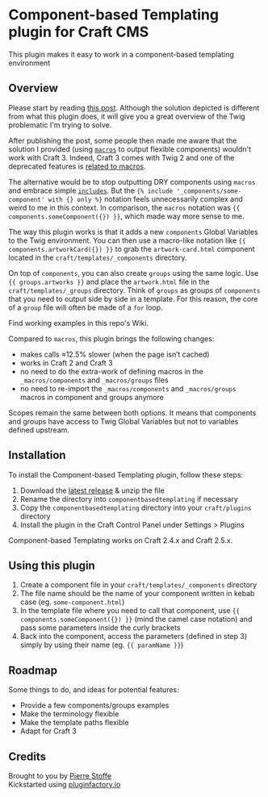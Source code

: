 # Component-based Templating plugin for Craft CMS

This plugin makes it easy to work in a component-based templating environment

## Overview

Please start by reading [this post](https://medium.com/base-voices/dry-templating-with-twig-and-craft-cms-543292d114aa). Although the solution depicted is different from what this plugin does, it will give you a great overview of the Twig problematic I'm trying to solve.

After publishing the post, some people then made me aware that the solution I provided (using [`macros`](https://twig.sensiolabs.org/doc/2.x/tags/macro.html) to output flexible components) wouldn't work with Craft 3. Indeed, Craft 3 comes with Twig 2 and one of the deprecated features is [related to macros](https://twig.sensiolabs.org/doc/1.x/deprecated.html#macros).

The alternative would be to stop outputting DRY components using `macros` and embrace simple [`includes`](https://twig.sensiolabs.org/doc/2.x/tags/include.html). But the `{% include '_components/some-component' with {} only %}` notation feels unnecessarily complex and weird to me in this context. In comparison, the `macros` notation was `{{ components.someComponent({}) }}`, which made way more sense to me.

The way this plugin works is that it adds a new `components` Global Variables to the Twig environment. You can then use a macro-like notation like `{{ components.artworkCard({}) }}` to grab the `artwork-card.html` component located in the `craft/templates/_components` directory.

On top of `components`, you can also create `groups` using the same logic. Use `{{ groups.artworks }}` and place the `artwork.html` file in the `craft/templates/_groups` directory. Think of `groups` as groups of `components` that you need to output side by side in a template. For this reason, the core of a `group` file will often be made of a `for` loop.

Find working examples in this repo's Wiki.

Compared to `macros`, this plugin brings the following changes:
- makes calls ≈12.5% slower (when the page isn’t cached)
- works in Craft 2 and Craft 3
- no need to do the extra-work of defining macros in the `_macros/components` and `_macros/groups` files
- no need to re-import the `_macros/components` and `_macros/groups` macros in component and groups anymore

Scopes remain the same between both options. It means that components and groups have access to Twig Global Variables but not to variables defined upstream.

## Installation

To install the Component-based Templating plugin, follow these steps:

1. Download the [latest release](https://github.com/pierrestoffe/craft-componentbasedtemplating/releases/latest) & unzip the file
2. Rename the directory into `componentbasedtemplating` if necessary
3. Copy the `componentbasedtemplating` directory into your `craft/plugins` directory
4. Install the plugin in the Craft Control Panel under Settings > Plugins

Component-based Templating works on Craft 2.4.x and Craft 2.5.x.

## Using this plugin

1. Create a component file in your `craft/templates/_components` directory
2. The file name should be the name of your component written in kebab case (eg. `some-component.html`)
3. In the template file where you need to call that component, use `{{ components.someComponent({}) }}` (mind the camel case notation) and pass some parameters inside the curly brackets
4. Back into the component, access the parameters (defined in step 3) simply by using their name (eg. `{{ paramName }}`)

## Roadmap

Some things to do, and ideas for potential features:

* Provide a few components/groups examples
* Make the terminology flexible
* Make the template paths flexible
* Adapt for Craft 3

## Credits

Brought to you by [Pierre Stoffe](https://pierrestoffe.be)  
Kickstarted using [pluginfactory.io](https://pluginfactory.io)
